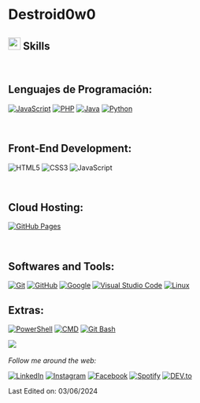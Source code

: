 # Destroid0w0
## <img src="https://media2.giphy.com/media/QssGEmpkyEOhBCb7e1/giphy.gif?cid=ecf05e47a0n3gi1bfqntqmob8g9aid1oyj2wr3ds3mg700bl&rid=giphy.gif" width ="25"><b> Skills</b>
<br>

<p align="center">

## Lenguajes de Programación:

<a href="#" target="_blank"><img src="https://img.shields.io/badge/JavaScript-%23F7DF1E.svg?style=flat-square&logo=javascript&logoColor=black" alt="JavaScript"></a>
<a href="#" target="_blank"><img src="https://img.shields.io/badge/PHP-%23777BB4.svg?style=flat-square&logo=php&logoColor=white" alt="PHP"></a>
<a href="#" target="_blank"><img src="https://img.shields.io/badge/Java-%23007396.svg?style=flat-square&logo=java&logoColor=white" alt="Java"></a>
<a href="#" target="_blank"><img src="https://img.shields.io/badge/Python-%2314354C.svg?style=flat-square&logo=python&logoColor=white" alt="Python"></a>


<br>   
    
## Front-End Development:

   ![HTML5](https://img.shields.io/badge/HTML5%20-%23E34F26.svg?style=for-the-badge&logo=html5&logoColor=white)
   ![CSS3](https://img.shields.io/badge/CSS%20-%231572B6.svg?style=for-the-badge&logo=css3&logoColor=white)
   ![JavaScript](https://img.shields.io/badge/JavaScript%20-%23F7DF1E.svg?style=for-the-badge&logo=javascript&logoColor=black)

<br>

## Cloud Hosting:

<a href="#" target="_blank"><img src="https://img.shields.io/badge/GitHub%20Pages-%23327FC7.svg?style=for-the-badge&logo=github&logoColor=white" alt="GitHub Pages"></a>
    
<br>

## Softwares and Tools:

<a href="#" target="_blank"><img src="https://img.shields.io/badge/git-%23F05033.svg?style=for-the-badge&logo=git&logoColor=white" alt="Git"></a>
<a href="#" target="_blank"><img src="https://img.shields.io/badge/github-%23121011.svg?style=for-the-badge&logo=github&logoColor=white" alt="GitHub"></a>
<a href="#" target="_blank"><img src="https://img.shields.io/badge/google-%234285F4.svg?style=for-the-badge&logo=google&logoColor=white" alt="Google"></a>
<a href="#" target="_blank"><img src="https://img.shields.io/badge/Visual%20Studio%20Code-0078d7.svg?style=for-the-badge&logo=visual-studio-code&logoColor=white" alt="Visual Studio Code"></a>
<a href="#" target="_blank"><img src="https://img.shields.io/badge/Linux-FCC624?style=for-the-badge&logo=linux&logoColor=black" alt="Linux"></a> 
<br>

## Extras:
<a href="#" target="_blank"><img src="https://img.shields.io/badge/PowerShell-5391FE?style=flat-square&logo=PowerShell&logoColor=white" alt="PowerShell"></a>
<a href="#" target="_blank"><img src="https://img.shields.io/badge/CMD-0078D6.svg?style=flat-square&logo=Windows%20Terminal&logoColor=white" alt="CMD"></a>
<a href="#" target="_blank"><img src="https://img.shields.io/badge/Git%20Bash-0078D6.svg?style=flat-square&logo=Git&logoColor=white" alt="Git Bash"></a>


</p>

<div>
<img src="https://user-images.githubusercontent.com/73097560/115834477-dbab4500-a447-11eb-908a-139a6edaec5c.gif"><br><br>
<i>Follow me around the web:</i>

  <!-- <a target="_blank" href="https://www.linkedin.com/in/absphreak/">🇱​🇮​🇳​🇰​🇪​🇩​🇮​🇳​</a> ●
  <a target="_blank" href="https://www.instagram.com/absphreak/">🇮​🇳​🇸​🇹​🇦​🇬​🇷​🇦​🇲​</a> ●
  <a target="_blank" href="https://www.facebook.com/originalphreak/">🇫​🇦​🇨​🇪​🇧​🇴​🇴​🇰​</a> ●
  <a target="_blank" href="https://open.spotify.com/user/0170agi99s5hh187g7mtz245b">🇸​🇵​🇴​🇹​🇮​🇫​🇾​</a>
  <a target="_blank" href="https://dev.to/ABSphreak">🇸​🇵​🇴​🇹​🇮​🇫​🇾​</a> -->

<a href="#" target="_blank"><img src="https://img.shields.io/badge/LinkedIn-%230077B5.svg?&style=flat-square&logo=linkedin&logoColor=white" alt="LinkedIn"></a>
<a href="#" target="_blank"><img src="https://img.shields.io/badge/Instagram-%23E4405F.svg?&style=flat-square&logo=instagram&logoColor=white" alt="Instagram"></a>
<a href="#" target="_blank"><img src="https://img.shields.io/badge/Facebook-%231877F2.svg?&style=flat-square&logo=facebook&logoColor=white" alt="Facebook"></a>
<a href="#" target="_blank"><img src="https://img.shields.io/badge/Spotify-%231ED760.svg?&style=flat-square&logo=spotify&logoColor=white" alt="Spotify"></a>
<a href="#" target="_blank"><img src="https://img.shields.io/badge/DEV-%230A0A0A.svg?&style=flat-square&logo=DEV.to&logoColor=white" alt="DEV.to"></a>
</div>
Last Edited on: 03/06/2024
